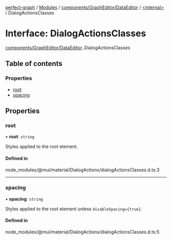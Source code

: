 [perfect-graph](../README.md) / [Modules](../modules.md) / [components/GraphEditor/DataEditor](../modules/components_GraphEditor_DataEditor.md) / [<internal\>](../modules/components_GraphEditor_DataEditor._internal_.md) / DialogActionsClasses

# Interface: DialogActionsClasses

[components/GraphEditor/DataEditor](../modules/components_GraphEditor_DataEditor.md).[<internal>](../modules/components_GraphEditor_DataEditor._internal_.md).DialogActionsClasses

## Table of contents

### Properties

- [root](components_GraphEditor_DataEditor._internal_.DialogActionsClasses.md#root)
- [spacing](components_GraphEditor_DataEditor._internal_.DialogActionsClasses.md#spacing)

## Properties

### root

• **root**: `string`

Styles applied to the root element.

#### Defined in

node_modules/@mui/material/DialogActions/dialogActionsClasses.d.ts:3

___

### spacing

• **spacing**: `string`

Styles applied to the root element unless `disableSpacing={true}`.

#### Defined in

node_modules/@mui/material/DialogActions/dialogActionsClasses.d.ts:5
